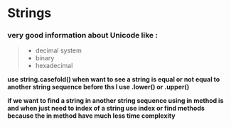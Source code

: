 # Strings

### very good information about **Unicode** like :
>
> 
>- decimal system
>- binary
>- hexadecimal

**use string.casefold() when want to see a string is equal or not equal to another string sequence before ths I use .lower()
or .upper()**

**if we want to find a string in another string sequence using in method is and when just need to index of a string use 
index or find methods because the in method have much less time complexity**